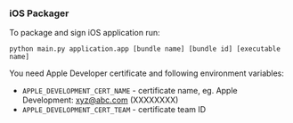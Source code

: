 ### iOS Packager


To package and sign iOS application run: 
```
python main.py application.app [bundle name] [bundle id] [executable name]
```

You need Apple Developer certificate and following environment variables:
- `APPLE_DEVELOPMENT_CERT_NAME` - certificate name, eg. Apple Development: xyz@abc.com (XXXXXXXX)
- `APPLE_DEVELOPMENT_CERT_TEAM` - certificate team ID
